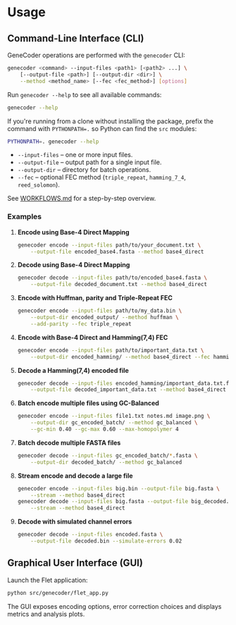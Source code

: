 # Usage

## Command-Line Interface (CLI)

GeneCoder operations are performed with the `genecoder` CLI:

```bash
genecoder <command> --input-files <path1> [<path2> ...] \
    [--output-file <path>] [--output-dir <dir>] \
    --method <method_name> [--fec <fec_method>] [options]
```

Run `genecoder --help` to see all available commands:

```bash
genecoder --help
```

If you're running from a clone without installing the package, prefix the
command with `PYTHONPATH=.` so Python can find the `src` modules:

```bash
PYTHONPATH=. genecoder --help
```

* `--input-files` – one or more input files.
* `--output-file` – output path for a single input file.
* `--output-dir` – directory for batch operations.
* `--fec` – optional FEC method (`triple_repeat`, `hamming_7_4`, `reed_solomon`).

See [WORKFLOWS.md](../WORKFLOWS.md) for a step-by-step overview.

### Examples

1. **Encode using Base-4 Direct Mapping**

   ```bash
   genecoder encode --input-files path/to/your_document.txt \
       --output-file encoded_base4.fasta --method base4_direct
   ```

2. **Decode using Base-4 Direct Mapping**

   ```bash
   genecoder decode --input-files path/to/encoded_base4.fasta \
       --output-file decoded_document.txt --method base4_direct
   ```

3. **Encode with Huffman, parity and Triple-Repeat FEC**

   ```bash
   genecoder encode --input-files path/to/my_data.bin \
       --output-dir encoded_output/ --method huffman \
       --add-parity --fec triple_repeat
   ```

4. **Encode with Base-4 Direct and Hamming(7,4) FEC**

   ```bash
   genecoder encode --input-files path/to/important_data.txt \
       --output-dir encoded_hamming/ --method base4_direct --fec hamming_7_4
   ```

5. **Decode a Hamming(7,4) encoded file**

   ```bash
   genecoder decode --input-files encoded_hamming/important_data.txt.fasta \
       --output-file decoded_important_data.txt --method base4_direct
   ```

6. **Batch encode multiple files using GC-Balanced**

   ```bash
   genecoder encode --input-files file1.txt notes.md image.png \
       --output-dir gc_encoded_batch/ --method gc_balanced \
       --gc-min 0.40 --gc-max 0.60 --max-homopolymer 4
   ```

7. **Batch decode multiple FASTA files**

   ```bash
   genecoder decode --input-files gc_encoded_batch/*.fasta \
       --output-dir decoded_batch/ --method gc_balanced
   ```

8. **Stream encode and decode a large file**

   ```bash
   genecoder encode --input-files big.bin --output-file big.fasta \
       --stream --method base4_direct
   genecoder decode --input-files big.fasta --output-file big_decoded.bin \
       --stream --method base4_direct
   ```

9. **Decode with simulated channel errors**

   ```bash
   genecoder decode --input-files encoded.fasta \
       --output-file decoded.bin --simulate-errors 0.02
   ```

## Graphical User Interface (GUI)

Launch the Flet application:

```bash
python src/genecoder/flet_app.py
```

The GUI exposes encoding options, error correction choices and displays metrics and analysis plots.
